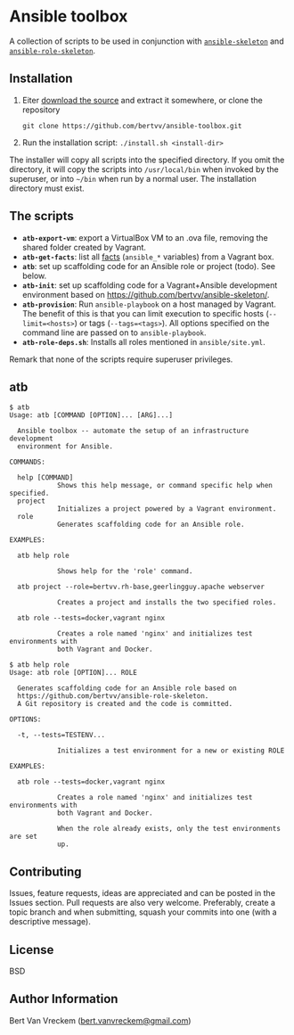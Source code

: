 # Ansible toolbox

A collection of scripts to be used in conjunction with [`ansible-skeleton`](https://github.com/bertvv/ansible-skeleton) and [`ansible-role-skeleton`](https://github.com/bertvv/ansible-role-skeleton).

## Installation

1. Eiter [download the source](https://github.com/bertvv/ansible-toolbox/archive/master.zip) and extract it somewhere, or clone the repository

    `git clone https://github.com/bertvv/ansible-toolbox.git`

2. Run the installation script: `./install.sh <install-dir>`

The installer will copy all scripts into the specified directory. If you omit the directory, it will copy the scripts into `/usr/local/bin` when invoked by the superuser, or into `~/bin` when run by a normal user. The installation directory must exist.

## The scripts

- **`atb-export-vm`**: export a VirtualBox VM to an .ova file, removing the shared folder created by Vagrant.
- **`atb-get-facts`**: list all [facts](https://docs.ansible.com/ansible/playbooks_variables.html#information-discovered-from-systems-facts) (`ansible_*` variables) from a Vagrant box.
- **`atb`**: set up scaffolding code for an Ansible role or project (todo). See below.
- **`atb-init`**: set up scaffolding code for a Vagrant+Ansible development environment based on <https://github.com/bertvv/ansible-skeleton/>.
- **`atb-provision`**: Run `ansible-playbook` on a host managed by Vagrant. The benefit of this is that you can limit execution to specific hosts (`--limit=<hosts>`) or tags (`--tags=<tags>`). All options specified on the command line are passed on to `ansible-playbook`.
- **`atb-role-deps.sh`**: Installs all roles mentioned in `ansible/site.yml`.

Remark that none of the scripts require superuser privileges.

## atb

```
$ atb
Usage: atb [COMMAND [OPTION]... [ARG]...]

  Ansible toolbox -- automate the setup of an infrastructure development
  environment for Ansible.

COMMANDS:

  help [COMMAND]
            Shows this help message, or command specific help when specified.
  project
            Initializes a project powered by a Vagrant environment.
  role
            Generates scaffolding code for an Ansible role.

EXAMPLES:

  atb help role

            Shows help for the 'role' command.

  atb project --role=bertvv.rh-base,geerlingguy.apache webserver

            Creates a project and installs the two specified roles.

  atb role --tests=docker,vagrant nginx

            Creates a role named 'nginx' and initializes test environments with
            both Vagrant and Docker.

$ atb help role
Usage: atb role [OPTION]... ROLE

  Generates scaffolding code for an Ansible role based on
  https://github.com/bertvv/ansible-role-skeleton.
  A Git repository is created and the code is committed.

OPTIONS:

  -t, --tests=TESTENV...

            Initializes a test environment for a new or existing ROLE

EXAMPLES:

  atb role --tests=docker,vagrant nginx

            Creates a role named 'nginx' and initializes test environments with
            both Vagrant and Docker.

            When the role already exists, only the test environments are set
            up.

```

## Contributing

Issues, feature requests, ideas are appreciated and can be posted in the Issues section. Pull requests are also very welcome. Preferably, create a topic branch and when submitting, squash your commits into one (with a descriptive message).

## License

BSD

## Author Information

Bert Van Vreckem (bert.vanvreckem@gmail.com)

